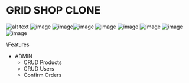# GRID SHOP CLONE
![alt text](https://user-images.githubusercontent.com/87653000/191389768-d8062878-db52-4320-8215-6a2a9f36eebe.png)
![image](https://user-images.githubusercontent.com/87653000/191390144-ab20388b-48a2-4ff3-ab4e-c4938237ba8b.png)
![image](https://user-images.githubusercontent.com/87653000/191390154-d0f4f6b8-8039-4615-850b-d0d4d9b9ffa5.png)![image](https://user-images.githubusercontent.com/87653000/191390198-65c16d5d-fdd7-494d-8b68-1dff7c9af826.png)
![image](https://user-images.githubusercontent.com/87653000/191390163-599296d3-37fe-4022-99de-1ffe300e7da0.png)
![image](https://user-images.githubusercontent.com/87653000/191390224-95cefbd1-cef1-495b-b537-c9c4108dfb94.png)
![image](https://user-images.githubusercontent.com/87653000/191390239-d5cedb60-b6ff-4216-8866-641272bf68c5.png)
![image](https://user-images.githubusercontent.com/87653000/191390246-207b9ed1-4159-40bc-9f74-73ba8bfddbe9.png)
![image](https://user-images.githubusercontent.com/87653000/191390264-7e8a538d-5e2a-4cfa-93aa-5432a79886fe.png)

\Features
* ADMIN
  * CRUD Products
  * CRUD Users
  * Confirm Orders





